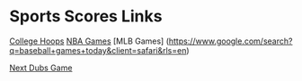 # Sports Scores Links

[College Hoops](https://www.google.com/search?q=college+basketball+games+today&client=safari&rls=en)
[NBA Games](https://www.google.com/search?q=nba+games+today&client=safari&rls=en)
[MLB Games] (https://www.google.com/search?q=baseball+games+today&client=safari&rls=en)

[Next Dubs Game](https://www.google.com/search?q=what+time+does+the+next+warriors+game+start&client=safari&rls=en)
